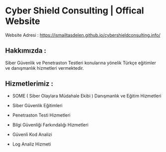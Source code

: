 # Cyber Shield Consulting | Offical Website

Website Adresi : https://ismailtasdelen.github.io/cybershieldconsulting.info/

## Hakkımızda :

Siber Güvenlik ve Penetraston Testleri konularına yönelik Türkçe eğitimler ve danışmanlık hizmetleri vermektedir.

## Hizmetlerimiz :

* SOME ( Siber Olaylara Müdahale Ekibi ) Danışmanlık ve Eğitim Hizmetleri

* Siber Güvenlik Eğitimleri

* Penetraston Testi Hizmetleri

* Bilgi Güvenliği Farkındalığı Hizmetleri

* Güvenli Kod Analizi

* Log Analiz Hizmeti
